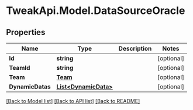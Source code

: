 # TweakApi.Model.DataSourceOracle
## Properties

Name | Type | Description | Notes
------------ | ------------- | ------------- | -------------
**Id** | **string** |  | [optional] 
**TeamId** | **string** |  | [optional] 
**Team** | [**Team**](Team.md) |  | [optional] 
**DynamicDatas** | [**List&lt;DynamicData&gt;**](DynamicData.md) |  | [optional] 

[[Back to Model list]](../README.md#documentation-for-models) [[Back to API list]](../README.md#documentation-for-api-endpoints) [[Back to README]](../README.md)

